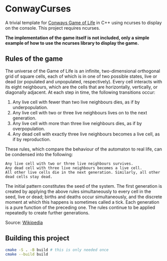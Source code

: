 # ConwayCurses

A trivial template for [Conways Game of Life](https://en.wikipedia.org/wiki/Conway%27s_Game_of_Life) in C++ using ncurses to display on the console. This project requires ncurses.

**The implementation of the game itself is not included, only a simple example of how to use the ncurses library to display the game.**

## Rules of the game

The universe of the Game of Life is an infinite, two-dimensional orthogonal grid of square cells, each of which is in one of two possible states, live or dead (or populated and unpopulated, respectively). Every cell interacts with its eight neighbours, which are the cells that are horizontally, vertically, or diagonally adjacent. At each step in time, the following transitions occur:

1. Any live cell with fewer than two live neighbours dies, as if by underpopulation.
1. Any live cell with two or three live neighbours lives on to the next generation.
1. Any live cell with more than three live neighbours dies, as if by overpopulation.
1. Any dead cell with exactly three live neighbours becomes a live cell, as if by reproduction.

These rules, which compare the behaviour of the automaton to real life, can be condensed into the following:

    Any live cell with two or three live neighbours survives.
    Any dead cell with three live neighbours becomes a live cell.
    All other live cells die in the next generation. Similarly, all other dead cells stay dead.

The initial pattern constitutes the seed of the system. The first generation is created by applying the above rules simultaneously to every cell in the seed, live or dead; births and deaths occur simultaneously, and the discrete moment at which this happens is sometimes called a tick. Each generation is a pure function of the preceding one. The rules continue to be applied repeatedly to create further generations. 

Source: [Wikipedia](https://en.wikipedia.org/wiki/Conway%27s_Game_of_Life)

## Building this project

```bash
cmake -S . -B build # this is only needed once
cmake --build build

```




